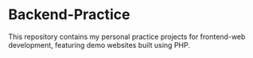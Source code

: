 # Backend-Practice
This repository contains my personal practice projects for frontend-web development, featuring demo websites built using PHP.
